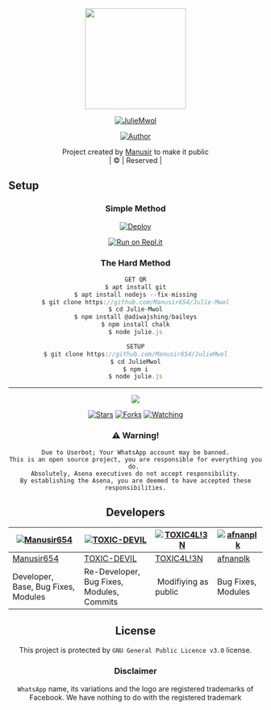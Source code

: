 
<div align="center">
  <img border-radius: 15px src="https://avatars.githubusercontent.com/u/83164448?v=4" width="200" height="200"/>
  <p align="center">
<a href="#"><img title="JulieMwol" src="https://img.shields.io/badge/JulieMwol-green?colorA=%23ff0000&colorB=%23017e40&style=for-the-badge"></a>
</p>
  <p align="center">
<a href="https://github.com/Manusir654"><img title="Author" src="https://img.shields.io/badge/Author-Manusir654/JulieMwol?color=blue&style=for-the-badge&logo=whatsapp"></a>
</p>
</div>
<p align="center">
Project created by <a href="https://github.com/Manusir654">Manusir</a> to make it public
    <br>
       | © |
        Reserved |
    <br> 
</p>

## Setup
<div align="center">

  ### Simple Method
  
[![Deploy](https://www.herokucdn.com/deploy/button.svg)](https://heroku.com/deploy?template=https://github.com/Manusir654/Julie-Mwol) 
  
[![Run on Repl.it](https://repl.it/badge/github/quiec/whatsAlfa)](https://replit.com/@farhandqz/JulieMwol)
  
### The Hard Method
```js
GET QR
$ apt install git
$ apt install nodejs --fix-missing
$ git clone https://github.com/Manusir654/Julie-Mwol
$ cd Julie-Mwol
$ npm install @adiwajshing/baileys
$ npm install chalk
$ node julie.js
```
      
```js
SETUP
$ git clone https://github.com/Manusir654/JulieMwol
$ cd JulieMwol
$ npm i
$ node julie.js
```

----

  <p align="center">
  <a href="httsp://github.com/Manusir654/JulieMwol">
    
<a href="https://github.com/Manusir654/followers">
<img src="https://img.shields.io/github/repo-size/Manusir654/Julie-Mwol?color=green&label=Repo%20total%20size&style=plastic">
<p align="center">
<a href="https://github.com/Manusir654/followers"
<img title="Followers" src="https://img.shields.io/github/followers/Manusir654?color=blue&style=flat-square"></a>
<a href="https://github.com/Manusir654/JulieMwol/stargazers/"><img title="Stars" src="https://img.shields.io/github/stars/Manusir654/JulieMwol?color=blue&style=flat-square"></a>
<a href="https://github.com/Manusir654/JulieMwol/network/members"><img title="Forks" src="https://img.shields.io/github/forks/Manusir654/JulieMwol?color=blue&style=flat-square"></a>
<a href="https://github.com/Manusir654/JulieMwol/watchers"><img title="Watching" src="https://img.shields.io/github/watchers/Manusir654/JulieMwol?label=Watchers&color=blue&style=flat-square"></a>
</p>

    
### ⚠️ Warning! 
```
Due to Userbot; Your WhatsApp account may be banned.
This is an open source project, you are responsible for everything you do. 
Absolutely, Asena executives do not accept responsibility.
By establishing the Asena, you are deemed to have accepted these responsibilities.
```

## Developers
  <div align="center">
    
  [![Manusir654](https://github.com/Manusir654.png?size=100)](https://github.com/Manusir654) | [![TOXIC-DEVIL](https://github.com/TOXIC-DEVIL.png?size=100)](https://github.com/TOXIC-DEVIL) |  [![TOXIC4L!3N](https://github.com/Alien-alfa.png?size=100)](https://github.com/AI-VIKI) | [![afnanplk](https://github.com/afnanplk.png?size=100)](https://github.com/afnanplk) 
----|----|----|----
[Manusir654](https://github.com/Manusir654) | [TOXIC-DEVIL](https://github.com/TOXIC-DEVIL) | [TOXIC4L!3N](https://github.com/AI-VIKI) | [afnanplk](https://github.com/afnanplk) 
Developer, Base, Bug Fixes, Modules| Re-Developer, Bug Fixes, Modules, Commits |  Modifiying  as   public | Bug Fixes, Modules 
  </div>
    


## License
This project is protected by `GNU General Public Licence v3.0` license.

### Disclaimer
`WhatsApp` name, its variations and the logo are registered trademarks of Facebook. We have nothing to do with the registered trademark

